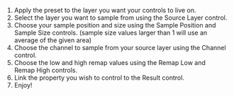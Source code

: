 1. Apply the preset to the layer you want your controls to live on.
2. Select the layer you want to sample from using the Source Layer control.
3. Choose your sample position and size using the Sample Position and Sample Size controls.
    (sample size values larger than 1 will use an average of the given area)
4. Choose the channel to sample from your source layer using the Channel control.
5. Choose the low and high remap values using the Remap Low and Remap High controls.
6. Link the property you wish to control to the Result control.
7. Enjoy!
